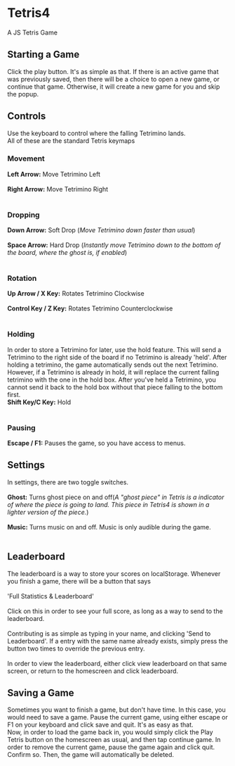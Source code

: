 # Tetris4
A JS Tetris Game

## Starting a Game
Click the play button. It's as simple as that. If there is an active game that was previously saved, then there will be a choice to open a new game, or continue that game. Otherwise, it will create a new game for you and skip the popup.

## Controls
Use the keyboard to control where the falling Tetrimino lands.
<br/>
All of these are the standard Tetris keymaps
### Movement
**Left Arrow:** Move Tetrimino Left<br/><br/>
**Right Arrow:** Move Tetrimino Right<br/><br/>

### Dropping
**Down Arrow:** Soft Drop (*Move Tetrimino down faster than usual*)<br/><br/>
**Space Arrow:** Hard Drop (*Instantly move Tetrimino down to the bottom of the board, where the ghost is, if enabled*)<br/><br/>

### Rotation
**Up Arrow / X Key:** Rotates Tetrimino Clockwise<br/><br/>
**Control Key / Z Key:** Rotates Tetrimino Counterclockwise<br/><br/>

### Holding
In order to store a Tetrimino for later, use the hold feature. This will send a Tetrimino to the right side of the board if no Tetrimino is already 'held'. After holding a tetrimino, the game automatically sends out the next Tetrimino. However, if a Tetrimino is already in hold, it will replace the current falling tetrimino with the one in the hold box. After you've held a Tetrimino, you cannot send it back to the hold box without that piece falling to the bottom first. <br/>
**Shift Key/C Key:** Hold<br/><br/>

### Pausing
**Escape / F1:** Pauses the game, so you have access to menus.

## Settings
In settings, there are two toggle switches.<br/><br/>
**Ghost:** Turns ghost piece on and off(*A "ghost piece" in Tetris is a indicator of where the piece is going to land. This piece in Tetris4 is shown in a lighter version of the piece.*)<br/><br/>
**Music:** Turns music on and off. Music is only audible during the game.<br/><br/>

## Leaderboard
The leaderboard is a way to store your scores on localStorage. Whenever you finish a game, there will be a button that says <br/><br/> 'Full Statistics & Leaderboard' <br/><br/> Click on this in order to see your full score, as long as a way to send to the leaderboard.<br/><br/>
Contributing is as simple as typing in your name, and clicking 'Send to Leaderboard'. If a entry with the same name already exists, simply press the button two times to override the previous entry.<br/><br/>
In order to view the leaderboard, either click view leaderboard on that same screen, or return to the homescreen and click leaderboard.

## Saving a Game
Sometimes you want to finish a game, but don't have time. In this case, you would need to save a game. Pause the current game, using either escape or F1 on your keyboard and click save and quit. It's as easy as that.<br/>
Now, in order to load the game back in, you would simply click the Play Tetris button on the homescreen as usual, and then tap continue game. In order to remove the current game, pause the game again and click quit. Confirm so. Then, the game will automatically be deleted.
